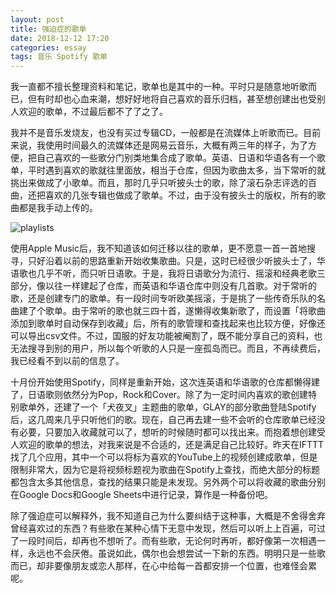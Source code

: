 ```yaml
---
layout: post
title: 强迫症的歌单
date: 2018-12-12 17:20
categories: essay
tags: 音乐 Spotify 歌单
---
```


我一直都不擅长整理资料和笔记，歌单也是其中的一种。平时只是随意地听歌而已，但有时却也心血来潮，想好好地将自己喜欢的音乐归档，甚至想创建出也受别人欢迎的歌单，不过最后都不了了之了。

我并不是音乐发烧友，也没有买过专辑CD，一般都是在流媒体上听歌而已。目前来说，我使用时间最久的流媒体还是网易云音乐，大概有两三年的样子，为了方便，把自己喜欢的一些歌分门别类地集合成了歌单。英语、日语和华语各有一个歌单，平时遇到喜欢的歌就往里面放，相当于仓库，但因为歌曲太多，当下常听的就挑出来做成了小歌单。而且，那时几乎只听披头士的歌，除了滚石杂志评选的百曲，还把喜欢的几张专辑也做成了歌单。不过，由于没有披头士的版权，所有的歌曲都是我手动上传的。

![playlists](https://i.imgur.com/B1KugIF.png?1)

使用Apple Music后，我不知道该如何迁移以往的歌单，更不愿意一首一首地搜寻，只好沿着以前的思路重新开始收集歌曲。只是，这时已经很少听披头士了，华语歌也几乎不听，而只听日语歌。于是，我将日语歌分为流行、摇滚和经典老歌三部分，像以往一样建起了仓库，而英语和华语仓库中则没有几首歌。对于常听的歌，还是创建专门的歌单。有一段时间专听欧美摇滚，于是挑了一些传奇乐队的名曲建了个歌单。由于常听的歌也就三四十首，遂懒得收集新歌了，而设置「将歌曲添加到歌单时自动保存到收藏」后，所有的歌管理和查找起来也比较方便，好像还可以导出csv文件。不过，国服的好友功能被阉割了，既不能分享自己的资料，也无法搜寻到别的用户，所以每个听歌的人只是一座孤岛而已。而且，不再续费后，我已经看不到以前的信息了。

十月份开始使用Spotify，同样是重新开始，这次连英语和华语歌的仓库都懒得建了，日语歌则依然分为Pop，Rock和Cover。除了为一定时间内喜欢的歌创建特别歌单外，还建了一个「犬夜叉」主题曲的歌单，GLAY的部分歌曲登陆Spotify后，这几周来几乎只听他们的歌。现在，自己再去建一些不会听的仓库歌单已经没有必要，只要加入收藏就可以了，想听的时候随时都可以找出来。而抱着想创建受人欢迎的歌单的想法，对我来说是不合适的，还是满足自己比较好。昨天在IFTTT找了几个应用，其中一个可以将标为喜欢的YouTube上的视频创建成歌单，但是限制非常大，因为它是将视频标题视为歌曲在Spotify上查找，而绝大部分的标题都包含太多其他信息，查找的结果只能是未发现。另外两个可以将收藏的歌曲分别在Google Docs和Google Sheets中进行记录，算作是一种备份吧。

除了强迫症可以解释外，我不知道自己为什么要纠结于这种事，大概是不舍得舍弃曾经喜欢过的东西？有些歌在某种心情下无意中发现，然后可以听上上百遍，可过了一段时间后，却再也不想听了。而有些歌，无论何时再听，都好像第一次相遇一样，永远也不会厌倦。虽说如此，偶尔也会想尝试一下新的东西。明明只是一些歌而已，却非要像朋友或恋人那样，在心中给每一首都安排一个位置，也难怪会累呢。